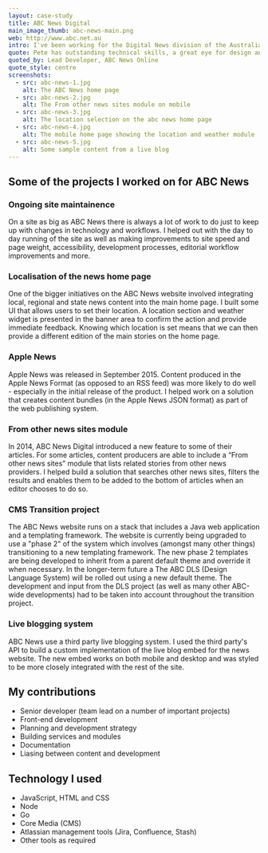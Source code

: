 ```yaml
---
layout: case-study
title: ABC News Digital
main_image_thumb: abc-news-main.png
web: http://www.abc.net.au
intro: I've been working for the Digital News division of the Australian Broadcasting Corporation (ABC) for the past two and a half years. During that time I've worked on a variety of projects including localisation of the home page, a "from other news sites" module, and a porting of the content across to Apple News. More recently I was heavily involved in transitioning the news website to a new templating framework and CMS structure.
quote: Pete has outstanding technical skills, a great eye for design and is an excellent communicator. Best of all, Pete has the absolute highest level of integrity. Pete is a joy to work with...
quoted_by: Lead Developer, ABC News Online
quote_style: centre
screenshots:
  - src: abc-news-1.jpg
    alt: The ABC News home page
  - src: abc-news-2.jpg
    alt: The From other news sites module on mobile
  - src: abc-news-3.jpg
    alt: The location selection on the abc news home page
  - src: abc-news-4.jpg
    alt: The mobile home page showing the location and weather module
  - src: abc-news-5.jpg
    alt: Some sample content from a live blog
---
```


## Some of the projects I worked on for ABC News

### Ongoing site maintainence

On a site as big as ABC News there is always a lot of work to do just to keep up with changes in technology and workflows. I helped out with the day to day running of the site as well as making improvements to site speed and page weight, accessibility, development processes, editorial workflow improvements and more.

### Localisation of the news home page

One of the bigger initiatives on the ABC News website involved integrating local, regional and state news content into the main home page. I built some UI that allows users to set their location. A location section and weather widget is presented in the banner area to confirm the action and provide immediate feedback. Knowing which location is set means that we can then provide a different edition of the main stories on the home page.

### Apple News

Apple News was released in September 2015. Content produced in the Apple News Format (as opposed to an RSS feed) was more likely to do well - especially in the initial release of the product. I helped work on a solution that creates content bundles (in the Apple News JSON format) as part of the web publishing system. 

### From other news sites module

In 2014, ABC News Digital introduced a new feature to some of their articles. For some articles, content producers are able to include a “From other news sites” module that lists related stories from other news providers. I helped build a solution that searches other news sites, filters the results and enables them to be added to the bottom of articles when an editor chooses to do so.

### CMS Transition project

The ABC News website runs on a stack that includes a Java web application and a templating framework. The website is currently being upgraded to use a "phase 2" of the system which involves (amongst many other things) transitioning to a new templating framework. The new phase 2 templates are being developed to inherit from a parent default theme and override it when necessary. In the longer-term future a The ABC DLS (Design Language System) will be rolled out using a new default theme. The development and input from the DLS project (as well as many other ABC-wide developments) had to be taken into account throughout the transition project.

### Live blogging system

ABC News use a third party live blogging system. I used the third party's API to build a custom implementation of the live blog embed for the news website. The new embed works on both mobile and desktop and was styled to be more closely integrated with the rest of the site.

## My contributions

* Senior developer (team lead on a number of important projects)
* Front-end development 
* Planning and development strategy
* Building services and modules
* Documentation
* Liasing between content and development

## Technology I used

* JavaScript, HTML and CSS
* Node
* Go
* Core Media (CMS)
* Atlassian management tools (Jira, Confluence, Stash)
* Other tools as required
